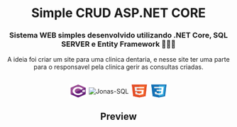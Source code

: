 <h1 align="center">Simple CRUD ASP.NET CORE </h1>

<h3 align="center">Sistema WEB simples desenvolvido utilizando .NET Core, SQL SERVER e Entity Framework  👨🏻‍💻 </h3>
<p align="center">A ideia foi criar um site para uma clinica dentaria, e nesse site ter uma parte para o responsavel pela clinica gerir as consultas criadas.</p>
<div style="display: inline_block" align = "center"><br>
<img align="center" alt="Jonas-C#" height="30" width="40" src="https://raw.githubusercontent.com/devicons/devicon/master/icons/csharp/csharp-original.svg">
<img align ="center" alt = "Jonas-SQL" height "20" width "30"  src="https://img.icons8.com/color/38/000000/microsoft-sql-server.png">
<img align="center" alt="Jonas-HTML" height="30" width="40" src="https://raw.githubusercontent.com/devicons/devicon/master/icons/html5/html5-original.svg">
<img align="center" alt="Jonas-CSS" height="30" width="40" src="https://raw.githubusercontent.com/devicons/devicon/master/icons/css3/css3-original.svg">
</div>

<h2 align="center">Preview</h2>
